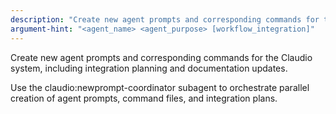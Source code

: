 ```yaml
---
description: "Create new agent prompts and corresponding commands for the Claudio system with parallel execution"
argument-hint: "<agent_name> <agent_purpose> [workflow_integration]"
---
```


Create new agent prompts and corresponding commands for the Claudio system, including integration planning and documentation updates.

Use the claudio:newprompt-coordinator subagent to orchestrate parallel creation of agent prompts, command files, and integration plans.

